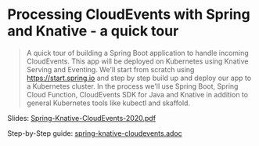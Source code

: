 # Processing CloudEvents with Spring and Knative - a quick tour

> A quick tour of building a Spring Boot application to handle incoming CloudEvents. This app will be deployed on Kubernetes using Knative Serving and Eventing. We'll start from scratch using https://start.spring.io and step by step build up and deploy our app to a Kubernetes cluster. In the process we'll use Spring Boot, Spring Cloud Function, CloudEvents SDK for Java and Knative in addition to general Kubernetes tools like kubectl and skaffold.

Slides: [Spring-Knative-CloudEvents-2020.pdf](Spring-Knative-CloudEvents-2020.pdf)

Step-by-Step guide: [spring-knative-cloudevents.adoc](spring-knative-cloudevents.adoc)